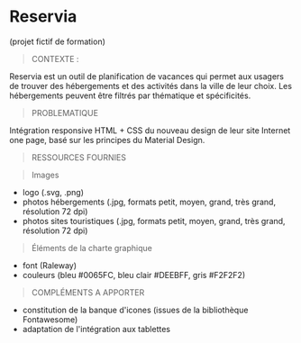 # Reservia

(projet fictif de formation)

> CONTEXTE :

Reservia est un outil de planification de vacances qui permet aux usagers de trouver des hébergements et des activités dans la ville de leur choix. Les hébergements peuvent être filtrés par thématique et spécificités.

> PROBLEMATIQUE

Intégration responsive HTML + CSS du nouveau design de leur site Internet one page, basé sur les principes du Material Design.

> RESSOURCES FOURNIES

> Images

- logo (.svg, .png)
- photos hébergements (.jpg, formats petit, moyen, grand, très grand, résolution 72 dpi)
- photos sites touristiques (.jpg, formats petit, moyen, grand, très grand, résolution 72 dpi)

> Éléments de la charte graphique

- font (Raleway)
- couleurs (bleu #0065FC, bleu clair #DEEBFF, gris #F2F2F2)

> COMPLÉMENTS A APPORTER

- constitution de la banque d'icones (issues de la bibliothèque Fontawesome)
- adaptation de l'intégration aux tablettes
